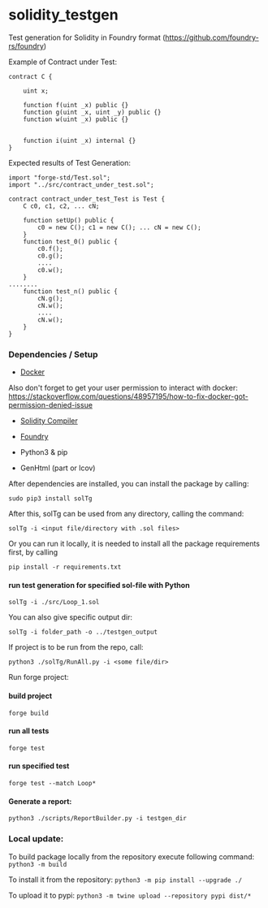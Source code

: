 # solidity_testgen

Test generation for Solidity in Foundry format  (https://github.com/foundry-rs/foundry)

Example of Contract under Test:
```
contract C {

    uint x;

	function f(uint _x) public {}
	function g(uint _x, uint _y) public {}
	function w(uint _x) public {}


	function i(uint _x) internal {}
}
```
Expected results of Test Generation:
```
import "forge-std/Test.sol";
import "../src/contract_under_test.sol";

contract contract_under_test_Test is Test {
	C c0, c1, c2, ... cN;

	function setUp() public {
		c0 = new C(); c1 = new C(); ... cN = new C();
	}
	function test_0() public {
		c0.f();
		c0.g();
		....
		c0.w();
	}
........
    function test_n() public {
		cN.g();
		cN.w();
		....
		cN.w();
	}
}
```



### Dependencies / Setup

* [Docker](https://docs.docker.com/engine/install/)

Also don't forget to get your user permission to interact with docker:
https://stackoverflow.com/questions/48957195/how-to-fix-docker-got-permission-denied-issue

* [Solidity Compiler](https://docs.soliditylang.org/en/latest/installing-solidity.html)

* [Foundry](https://book.getfoundry.sh/getting-started/installation)

* Python3 & pip

* GenHtml (part or lcov)

After dependencies are installed, you can install the package by calling:

```
sudo pip3 install solTg
```

After this, solTg can be used from any directory, calling the command:

```
solTg -i <input file/directory with .sol files>
```

Or you can run it locally, it is needed to install all the package requirements first, by calling
```
pip install -r requirements.txt
```

[//]: # (### Architecture)

[//]: # (![img_2.png]&#40;img_2.png&#41;)

[//]: # ()
[//]: # (### Building Tests as CHCs-paths-tree)

[//]: # (![img_4.png]&#40;img_4.png&#41;)



#### run test generation for specified sol-file with Python 
`solTg -i ./src/Loop_1.sol`

You can also give specific output dir:

`solTg -i folder_path -o ../testgen_output`

If project is to be run from the repo, call:

`python3 ./solTg/RunAll.py -i <some file/dir>`


Run forge project:

#### build project
`forge build`

#### run all tests
`forge test`

#### run specified test
`forge test --match Loop*`


[//]: # (#### Report example:)

[//]: # (![img_3.png]&#40;img_3.png&#41;)

#### Generate a report:
`python3 ./scripts/ReportBuilder.py -i testgen_dir`



### Local update:

To build package locally from the repository execute following command:
`python3 -m build`

To install it from the repository:
`python3 -m pip install --upgrade ./`

To upload it to pypi:
`python3 -m twine upload --repository pypi dist/*`